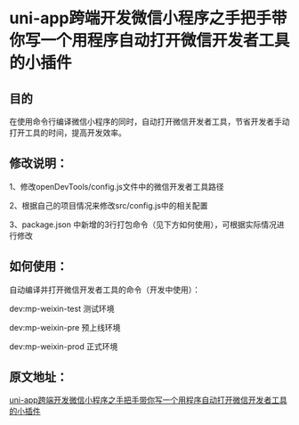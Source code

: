 # uni-app跨端开发微信小程序之手把手带你写一个用程序自动打开微信开发者工具的小插件

## 目的
在使用命令行编译微信小程序的同时，自动打开微信开发者工具，节省开发者手动打开工具的时间，提高开发效率。

## 修改说明：
1、修改openDevTools/config.js文件中的微信开发者工具路径

2、根据自己的项目情况来修改src/config.js中的相关配置

3、package.json 中新增的3行打包命令（见下方如何使用），可根据实际情况进行修改


## 如何使用：
自动编译并打开微信开发者工具的命令（开发中使用）：

dev:mp-weixin-test 测试环境

dev:mp-weixin-pre  预上线环境

dev:mp-weixin-prod  正式环境

## 原文地址：
[uni-app跨端开发微信小程序之手把手带你写一个用程序自动打开微信开发者工具的小插件](http://www.yilingsj.com/xwzj/2021-05-04/uni-app-vue-cli-openDevTools.html)